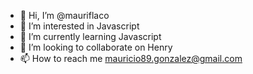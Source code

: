 - 👋 Hi, I’m @mauriflaco
- 👀 I’m interested in Javascript
- 🌱 I’m currently learning Javascript
- 💞️ I’m looking to collaborate on Henry
- 📫 How to reach me mauricio89.gonzalez@gmail.com
